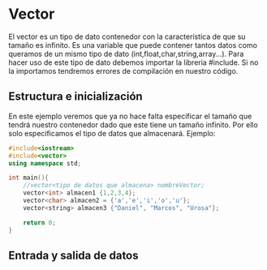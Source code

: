 # Vector
El vector es un tipo de dato contenedor con la característica de que su tamaño es infinito. Es una variable que puede contener tantos datos como queramos de un mismo tipo de dato (int,float,char,string,array...). Para hacer uso de este tipo de dato debemos importar la libreria #include<vector>. Si no la importamos tendremos errores de compilación en nuestro código.
## Estructura e inicialización
En este ejemplo veremos que ya no hace falta especificar el tamaño que tendrá nuestro contenedor dado que este tiene un tamaño infinito. Por ello solo especificamos el tipo de datos que almacenará. Ejemplo:
```c++
#include<iostream>
#include<vector>
using namespace std;

int main(){
    //vector<tipo de datos que almacena> nombreVector;
    vector<int> almacen1 {1,2,3,4};
    vector<char> almacen2 = {'a','e','i','o','u'};
    vector<string> almacen3 {"Daniel", "Marcos", "Urosa"};

    return 0;
}
```
## Entrada y salida de datos
